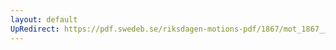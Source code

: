 ```yaml
---
layout: default
UpRedirect: https://pdf.swedeb.se/riksdagen-motions-pdf/1867/mot_1867__ak__00170/mot_1867__ak__00170_002.pdf
---
```

